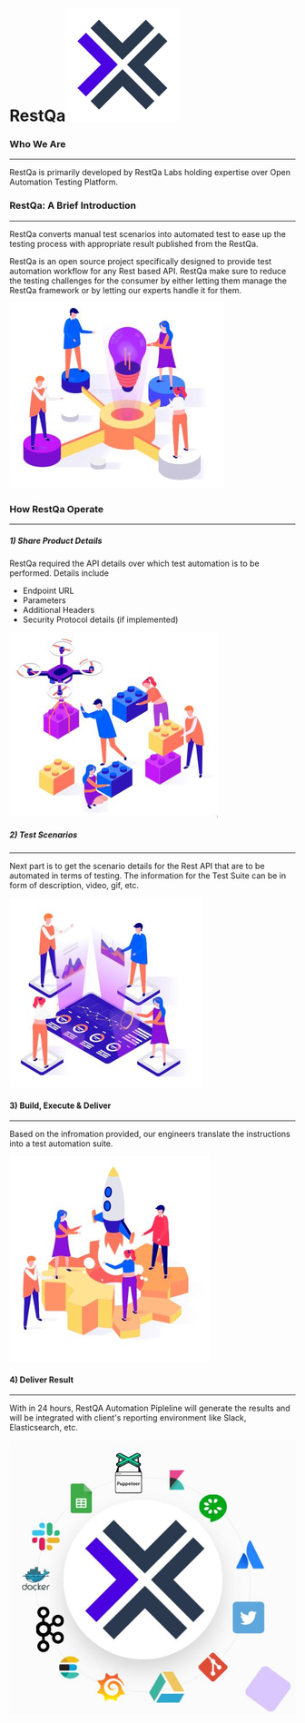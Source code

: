 # **RestQa**![](.\resources\60838103.png)

### Who We Are

------

RestQa is primarily developed by RestQa Labs holding expertise over Open Automation Testing Platform. 

[Web]: https://restqa.io	"RestQa Labs Website"
[Twitter]: https://twitter.com/restqa	"RestQa Labs Twitter Handler"
[Email]: hello@restqa.io	"Email RestQa Labs"



### RestQa: A Brief Introduction

------

RestQa converts manual test scenarios into automated test to ease up the testing process with appropriate result published from the RestQa. 	

RestQa is an open source project specifically designed to provide test automation workflow for any Rest based API. RestQa make sure to reduce the testing challenges for the consumer by either letting them manage the RestQa framework or by letting our experts handle it for them.

![ExpertsSolving](.\resources\ExpertsSolving.JPG)

### How RestQa Operate

------

##### 1) Share Product Details

RestQa required the API details over which test automation is to be performed. Details include

- Endpoint URL
- Parameters
- Additional Headers
- Security Protocol details (if implemented)

![ProductDetails](.\resources\ProductDetails.JPG)



##### 2) Test Scenarios

------

Next part is to get the scenario details for the Rest API that are to be automated in terms of testing. The information for the Test Suite can be in form of description, video, gif, etc. 

![TestScenario](.\resources\TestScenario.JPG)

#### 3) Build, Execute & Deliver

------

Based on the infromation provided, our engineers translate the instructions into a test automation suite. 

![BuildExecute](.\resources\BuildExecute.JPG)

#### 4) Deliver Result

------

With in 24 hours, RestQA Automation Pipleline will generate the results and will be integrated with client's reporting environment like Slack, Elasticsearch, etc.

![Report](.\resources\Report.JPG)


